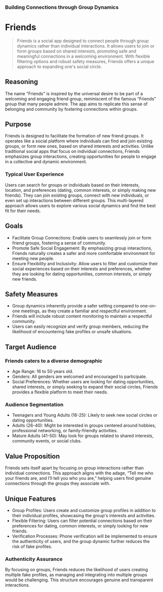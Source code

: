 ### Building Connections through Group Dynamics

# Friends
>Friends is a social app designed to connect people through group dynamics rather than individual interactions. It allows users to join or form groups based on shared interests, promoting safe and meaningful connections in a welcoming environment. With flexible filtering options and robust safety measures, Friends offers a unique approach to expanding one's social circle.
## Reasoning
The name "Friends" is inspired by the universal desire to be part of a welcoming and engaging friend group, reminiscent of the famous “Friends” group that many people admire. The app aims to replicate this sense of belonging and community by fostering connections within groups.

## Purpose

Friends is designed to facilitate the formation of new friend groups. It operates like a social platform where individuals can find and join existing groups, or form new ones, based on shared interests and activities. Unlike traditional social apps that focus on individual connections, Friends emphasizes group interactions, creating opportunities for people to engage in a collective and dynamic environment.

### Typical User Experience
Users can search for groups or individuals based on their interests, location, and preferences (dating, common interests, or simply making new friends). They can join existing groups, connect with new individuals, or even set up interactions between different groups. This multi-layered approach allows users to explore various social dynamics and find the best fit for their needs.

## Goals

* Facilitate Group Connections: Enable users to seamlessly join or form friend groups, fostering a sense of community.
* Promote Safe Social Engagement: By emphasizing group interactions, Friends naturally creates a safer and more comfortable environment for meeting new people.
* Ensure Flexibility and Inclusivity: Allow users to filter and customize their social experiences based on their interests and preferences, whether they are looking for dating opportunities, common interests, or simply new friends.

## Safety Measures

* Group dynamics inherently provide a safer setting compared to one-on-one meetings, as they create a familiar and respectful environment.
* Friends will include robust content monitoring to maintain a respectful community.
* Users can easily recognize and verify group members, reducing the likelihood of encountering fake profiles or unsafe situations.

## Target Audience

### Friends caters to a diverse demographic

* Age Range: 16 to 50 years old.
* Genders: All genders are welcomed and encouraged to participate.
* Social Preferences: Whether users are looking for dating opportunities, shared interests, or simply seeking to expand their social circles, Friends provides a flexible platform to meet their needs.

### Audience Segmentation

* Teenagers and Young Adults (16-25): Likely to seek new social circles or dating opportunities.
* Adults (26-40): Might be interested in groups centered around hobbies, professional networking, or family-friendly activities.
* Mature Adults (41-50): May look for groups related to shared interests, community events, or social clubs.

## Value Proposition

Friends sets itself apart by focusing on group interactions rather than individual connections. This approach aligns with the adage, “Tell me who your friends are, and I’ll tell you who you are,” helping users find genuine connections through the groups they associate with.

## Unique Features

* Group Profiles: Users create and customize group profiles in addition to their individual profiles, showcasing the group's interests and activities.
* Flexible Filtering: Users can filter potential connections based on their preferences for dating, common interests, or simply looking for new friends.
* Verification Processes: Phone verification will be implemented to ensure the authenticity of users, and the group dynamic further reduces the risk of fake profiles.

### Authenticity Assurance
By focusing on groups, Friends reduces the likelihood of users creating multiple fake profiles, as managing and integrating into multiple groups would be challenging. This structure encourages genuine and transparent interactions.